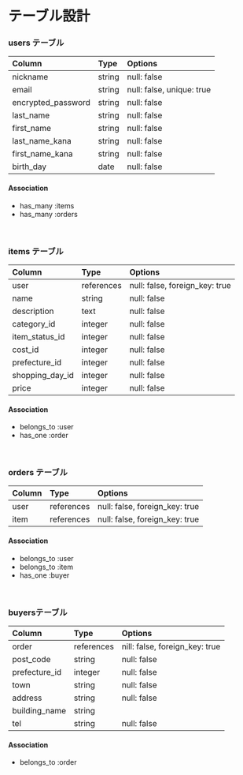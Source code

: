 # テーブル設計

### users テーブル

| Column             | Type   | Options                   |
| :----------------- | :----- | :------------------------ |
| nickname           | string | null: false               |
| email              | string | null: false, unique: true |
| encrypted_password | string | null: false               |
| last_name          | string | null: false               |
| first_name         | string | null: false               |
| last_name_kana     | string | null: false               |
| first_name_kana    | string | null: false               |
| birth_day          | date   | null: false               |

#### Association

- has_many :items  
- has_many :orders 

<br>

### items テーブル

| Column           | Type       | Options                        |
| :--------------- | :--------- | :----------------------------- |
| user             | references | null: false, foreign_key: true |
| name             | string     | null: false                    |
| description      | text       | null: false                    |
| category_id      | integer    | null: false                    |
| item_status_id   | integer    | null: false                    |
| cost_id          | integer    | null: false                    |
| prefecture_id    | integer    | null: false                    |
| shopping_day_id  | integer    | null: false                    |
| price            | integer    | null: false                    |

#### Association

- belongs_to :user
- has_one :order

<br>

### orders テーブル

| Column     | Type       | Options                        |
| :--------- | :--------- | :----------------------------- |
| user       | references | null: false, foreign_key: true |
| item       | references | null: false, foreign_key: true |

#### Association

- belongs_to :user
- belongs_to :item
- has_one :buyer

<br>

###  buyersテーブル

| Column             | Type       | Options                        |
| :----------------- | :--------- | :----------------------------- |
| order              | references | nill: false, foreign_key: true |
| post_code          | string     | null: false                    |
| prefecture_id      | integer    | null: false                    |
| town               | string     | null: false                    |
| address            | string     | null: false                    |
| building_name      | string     |                                |
| tel                | string     | null: false                    |

#### Association

- belongs_to :order

<br>


